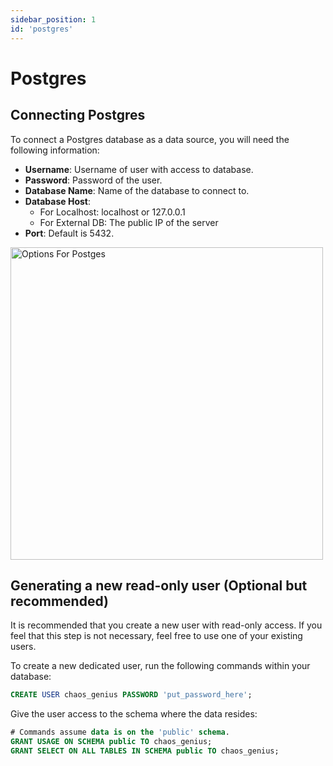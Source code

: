 ```yaml
---
sidebar_position: 1
id: 'postgres'
---
```


# Postgres

## Connecting Postgres

To connect a Postgres database as a data source, you will need the following information:

* **Username**: Username of user with access to database.
* **Password**: Password of the user.
* **Database Name**: Name of the database to connect to.
* **Database Host**:
    * For Localhost: localhost or 127.0.0.1
    * For External DB: The public IP of the server 
* **Port**: Default is 5432.

<img alt="Options For Postges" src="/img/connecting-to-data-sources/postgres.png" width="500" />


## Generating a new read-only user (Optional but recommended)

It is recommended that you create a new user with read-only access. If you feel that this step is not necessary, feel free to use one of your existing users.

To create a new dedicated user, run the following commands within your database:
```sql
CREATE USER chaos_genius PASSWORD 'put_password_here';
```
Give the user access to the schema where the data resides:
```sql
# Commands assume data is on the 'public' schema. 
GRANT USAGE ON SCHEMA public TO chaos_genius;
GRANT SELECT ON ALL TABLES IN SCHEMA public TO chaos_genius;
```
